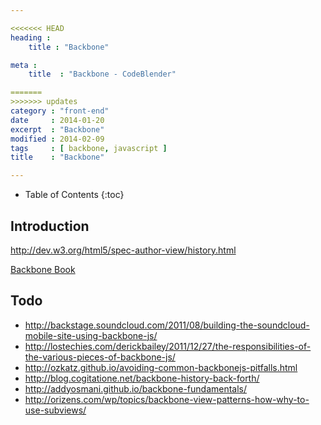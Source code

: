 ```yaml
---

<<<<<<< HEAD
heading :
    title : "Backbone"

meta :
    title  : "Backbone - CodeBlender"

=======
>>>>>>> updates
category : "front-end"
date     : 2014-01-20
excerpt  : "Backbone"
modified : 2014-02-09
tags     : [ backbone, javascript ]
title    : "Backbone"

---
```


* Table of Contents
{:toc}

## Introduction

http://dev.w3.org/html5/spec-author-view/history.html

[Backbone Book](http://addyosmani.github.io/backbone-fundamentals/#backbone-basics)

## Todo

* http://backstage.soundcloud.com/2011/08/building-the-soundcloud-mobile-site-using-backbone-js/
* http://lostechies.com/derickbailey/2011/12/27/the-responsibilities-of-the-various-pieces-of-backbone-js/
* http://ozkatz.github.io/avoiding-common-backbonejs-pitfalls.html
* http://blog.cogitatione.net/backbone-history-back-forth/
* http://addyosmani.github.io/backbone-fundamentals/
* http://orizens.com/wp/topics/backbone-view-patterns-how-why-to-use-subviews/
